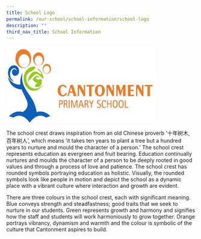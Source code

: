 ```yaml
---
title: School Logo
permalink: /our-school/school-information/school-logo
description: ""
third_nav_title: School Information
---
```

![](/images/School%20Logo.jpg)

The school crest draws inspiration from an old Chinese proverb ‘十年树木, 百年树人’, which means ‘it takes ten years to plant a tree but a hundred years to nurture and mould the character of a person.’ The school crest represents education as evergreen and fruit bearing. Education continually nurtures and moulds the character of a person to be deeply rooted in good values and through a process of love and patience. The school crest has rounded symbols portraying education as holistic. Visually, the rounded symbols look like people in motion and depict the school as a dynamic place with a vibrant culture where interaction and growth are evident.  
  
There are three colours in the school crest, each with significant meaning. Blue conveys strength and steadfastness; good traits that we seek to nurture in our students. Green represents growth and harmony and signifies how the staff and students will work harmoniously to grow together. Orange portrays vibrancy, dynamism and warmth and the colour is symbolic of the culture that Cantonment aspires to build.